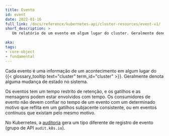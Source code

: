 ```yaml
---
title: Evento
id: event
date: 2022-01-16
full_link: /docs/reference/kubernetes-api/cluster-resources/event-v1/
short_description: >
   Um relatório de um evento em algum lugar do cluster. Geralmente denota alguma mudança de estado no sistema.

aka: 
tags:
- core-object
- fundamental
---
```

Cada evento é uma informação de um acontecimento em algum lugar do {{< glossary_tooltip text="cluster" term_id="cluster" >}}. 
Geralmente denota alguma mudança de estado no sistema.

<!--more-->

Os eventos tem um tempo restrito de retenção, e os gatilhos e as mensagens podem estar envolvidos com tempo. 
Os consumidores de evento não devem confiar no tempo de um evento com um determinado motivo que reflita em um gatilhos subjacente consistente, ou em eventos contínuos que existam pelo mesmo motivo. 

No Kubernetes, a [auditoria](/docs/tasks/debug/debug-cluster/audit/) gera um tipo diferente de registro de evento (grupo de API `audit.k8s.io`).
